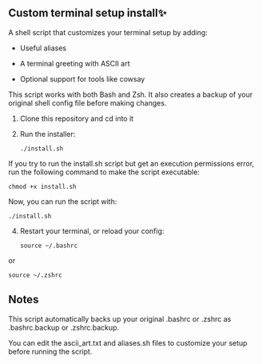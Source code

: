## Custom terminal setup install✨
A shell script that customizes your terminal setup by adding:

- Useful aliases

- A terminal greeting with ASCII art

- Optional support for tools like cowsay

This script works with both Bash and Zsh. It also creates a backup of your original shell config file before making changes.

1. Clone this repository and cd into it

2. Run the installer:
   
   ```./install.sh```

If you try to run the install.sh script but get an execution permissions error, run the following command to make the script executable:


   ```chmod +x install.sh```

Now, you can run the script with:

   ```./install.sh```


4. Restart your terminal, or reload your config:

   ```source ~/.bashrc```

or

   ```source ~/.zshrc```


## Notes
This script automatically backs up your original .bashrc or .zshrc as .bashrc.backup or .zshrc.backup.

You can edit the ascii_art.txt and aliases.sh files to customize your setup before running the script.


